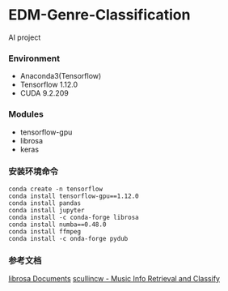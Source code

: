 # EDM-Genre-Classification
AI project
### Environment
- Anaconda3(Tensorflow)
- Tensorflow 1.12.0
- CUDA 9.2.209

### Modules
- tensorflow-gpu
- librosa
- keras

### 安装环境命令
```
conda create -n tensorflow
conda install tensorflow-gpu==1.12.0
conda install pandas
conda install jupyter
conda install -c conda-forge librosa
conda install numba==0.48.0
conda install ffmpeg
conda install -c onda-forge pydub
```

### 参考文档
[librosa Documents](https://librosa.org/doc/latest/index.html) 
[scullincw - Music Info Retrieval and Classify](https://github.com/scullincw/Music-Info-Retrieval-and-Classify)
